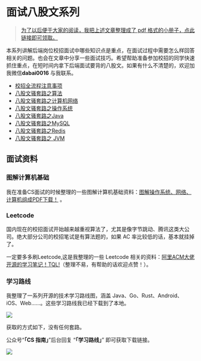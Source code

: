 # 面试八股文系列

> [为了以后便于大家的阅读，我把上述文章整理成了 pdf 格式的小册子，点此链接即可领取。](https://mp.weixin.qq.com/s/1gXVd_6BEmaocu1NA4YToQ)

本系列讲解后端岗位校招面试中哪些知识点是重点，在面试过程中需要怎么样回答相关的问题。也会在文章中分享一些面试技巧。希望帮助准备参加校招的同学快速抓住重点，在短时间内拿下后端面试要背的八股文。如果有什么不清楚的，欢迎加我微信**dabai0016** 与我联系。

- [校招全流程注意事项      ](./校招全流程注意事项.md)
- [八股文骚套路之算法](./八股文骚套路之算法.md)
- [八股文骚套路之计算机网络](./八股文骚套路之计算机网络.md)
- [八股文骚套路之操作系统  ](./八股文骚套路之计算机网络.md)
- [八股文骚套路之Java      ](./八股文骚套路之Java.md)
- [八股文骚套路之MySQL     ](./八股文骚套路之MySQL.md)
- [八股文骚套路之Redis     ](./八股文骚套路之Redis.md)
- [八股文骚套路之 JVM      ](./八股文骚套路之JVM.md)

## 面试资料

### 图解计算机基础

我在准备CS面试的时候整理的一些图解计算机基础资料：[图解操作系统、网络、计算机组成PDF下载！](https://mp.weixin.qq.com/s?__biz=MzIxNDM1NjAyMQ==&mid=2247484156&idx=1&sn=d2af818f9cc40a5edca61431c82aca83&chksm=97a99ba6a0de12b0a28dde1844919a522543d2362e15fd187f48dbc580a2208fc14b5b8acbde&token=1844387414&lang=zh_CN#rd) 。

### Leetcode

国内现在的校招面试开始越来越重视算法了，尤其是像字节跳动、腾讯这类大公司。绝大部分公司的校招笔试是有算法题的，如果 AC 率比较低的话，基本就挂掉了。

一定要多多刷Leetcode,这是我整理的一些 Leetcode 相关的资料：[阿里ACM大佬开源的学习笔记！TQL!](http://link.zhihu.com/?target=https%3A//mp.weixin.qq.com/s%3F__biz%3DMzIxNDM1NjAyMQ%3D%3D%26mid%3D2247484183%26idx%3D1%26sn%3D3bfdcbd35649eecbc047269dc9b045d3%26chksm%3D97a99a4da0de135b4a23df0b106200d09e5a52c0720fd3f138771cb785ab1bdd6fe8d8b48f82%26token%3D711623521%26lang%3Dzh_CN%23rd)（整理不易，有帮助的话欢迎点赞！）。

### 学习路线

我整理了一系列开源的技术学习路线图，涵盖 Java、Go、Rust、Android、iOS、Web......。这些学习路线我已经下载到了本地。

![](https://p1-juejin.byteimg.com/tos-cn-i-k3u1fbpfcp/149de14bf0a048feabffb211dc50125a~tplv-k3u1fbpfcp-watermark.image)

获取的方式如下，没有任何套路。

公众号“**「CS 指南」**”后台回复 “**「学习路线」**” 即可获取下载链接。

![](https://img-blog.csdnimg.cn/2021060517454068.png)
